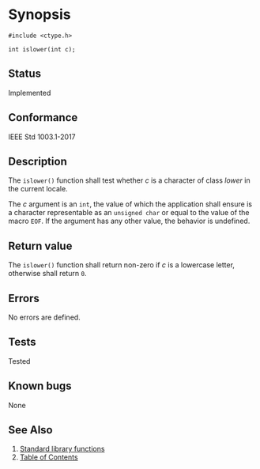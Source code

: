 # Synopsis

`#include <ctype.h>`

`int islower(int c);`

## Status

Implemented

## Conformance

IEEE Std 1003.1-2017

## Description

The `islower()` function shall test whether _c_ is a character of class _lower_ in the current locale.

The _c_ argument is an `int`, the value of which the application shall ensure is a character representable as an
`unsigned char` or equal to the value of the macro `EOF`. If the argument has any other value, the behavior is
undefined.

## Return value

The `islower()` function shall return non-zero if _c_ is a lowercase letter, otherwise shall return `0`.

## Errors

No errors are defined.

## Tests

Tested

## Known bugs

None

## See Also

1. [Standard library functions](../README.md)
2. [Table of Contents](../../../README.md)
